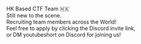 HK Based CTF Team :hong_kong:  
Still new to the scene.  
Recruiting team members across the World!  
Feel free to apply by clicking the Discord invite link,  
or DM youtubeshort on Discord for joining us!
